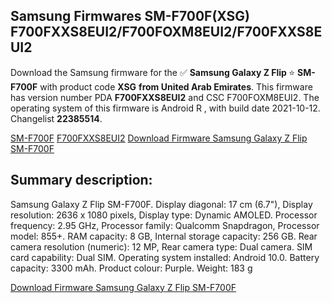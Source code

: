 <h2>Samsung Firmwares SM-F700F(XSG) F700FXXS8EUI2/F700FOXM8EUI2/F700FXXS8EUI2</h2>
Download the Samsung firmware for the ✅ <strong>Samsung Galaxy Z Flip </strong> ⭐ <strong>SM-F700F</strong> with product code <strong>XSG</strong> <strong> from United Arab Emirates</strong>. This firmware has version number PDA <strong>F700FXXS8EUI2</strong> and CSC F700FOXM8EUI2. The operating system of this firmware is Android R , with build date 2021-10-12. Changelist <strong>22385514</strong>.


[SM-F700F](https://samfirm.shop/samsung/model/SM-F700F)
[F700FXXS8EUI2](https://samfirm.shop/samsung/pda/F700FXXS8EUI2)
[Download Firmware Samsung Galaxy Z Flip SM-F700F](https://samfirm.shop/samsung/firmware/464267)
<h2>Summary description:</h2>
<p>Samsung Galaxy Z Flip SM-F700F. Display diagonal: 17 cm (6.7"), Display resolution: 2636 x 1080 pixels, Display type: Dynamic AMOLED. Processor frequency: 2.95 GHz, Processor family: Qualcomm Snapdragon, Processor model: 855+. RAM capacity: 8 GB, Internal storage capacity: 256 GB. Rear camera resolution (numeric): 12 MP, Rear camera type: Dual camera. SIM card capability: Dual SIM. Operating system installed: Android 10.0. Battery capacity: 3300 mAh. Product colour: Purple. Weight: 183 g</p>


[Download Firmware Samsung Galaxy Z Flip SM-F700F](https://samfirm.shop/samsung/firmware/464267)
